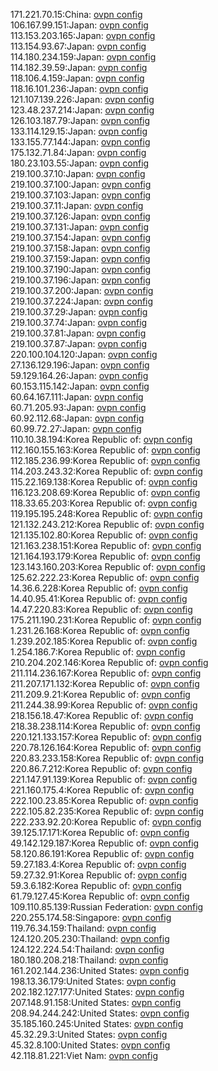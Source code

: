 171.221.70.15:China: [ovpn config](vpn/171_221_70_15.ovpn)  
106.167.99.151:Japan: [ovpn config](vpn/106_167_99_151.ovpn)  
113.153.203.165:Japan: [ovpn config](vpn/113_153_203_165.ovpn)  
113.154.93.67:Japan: [ovpn config](vpn/113_154_93_67.ovpn)  
114.180.234.159:Japan: [ovpn config](vpn/114_180_234_159.ovpn)  
114.182.39.59:Japan: [ovpn config](vpn/114_182_39_59.ovpn)  
118.106.4.159:Japan: [ovpn config](vpn/118_106_4_159.ovpn)  
118.16.101.236:Japan: [ovpn config](vpn/118_16_101_236.ovpn)  
121.107.139.226:Japan: [ovpn config](vpn/121_107_139_226.ovpn)  
123.48.237.214:Japan: [ovpn config](vpn/123_48_237_214.ovpn)  
126.103.187.79:Japan: [ovpn config](vpn/126_103_187_79.ovpn)  
133.114.129.15:Japan: [ovpn config](vpn/133_114_129_15.ovpn)  
133.155.77.144:Japan: [ovpn config](vpn/133_155_77_144.ovpn)  
175.132.71.84:Japan: [ovpn config](vpn/175_132_71_84.ovpn)  
180.23.103.55:Japan: [ovpn config](vpn/180_23_103_55.ovpn)  
219.100.37.10:Japan: [ovpn config](vpn/219_100_37_10.ovpn)  
219.100.37.100:Japan: [ovpn config](vpn/219_100_37_100.ovpn)  
219.100.37.103:Japan: [ovpn config](vpn/219_100_37_103.ovpn)  
219.100.37.11:Japan: [ovpn config](vpn/219_100_37_11.ovpn)  
219.100.37.126:Japan: [ovpn config](vpn/219_100_37_126.ovpn)  
219.100.37.131:Japan: [ovpn config](vpn/219_100_37_131.ovpn)  
219.100.37.154:Japan: [ovpn config](vpn/219_100_37_154.ovpn)  
219.100.37.158:Japan: [ovpn config](vpn/219_100_37_158.ovpn)  
219.100.37.159:Japan: [ovpn config](vpn/219_100_37_159.ovpn)  
219.100.37.190:Japan: [ovpn config](vpn/219_100_37_190.ovpn)  
219.100.37.196:Japan: [ovpn config](vpn/219_100_37_196.ovpn)  
219.100.37.200:Japan: [ovpn config](vpn/219_100_37_200.ovpn)  
219.100.37.224:Japan: [ovpn config](vpn/219_100_37_224.ovpn)  
219.100.37.29:Japan: [ovpn config](vpn/219_100_37_29.ovpn)  
219.100.37.74:Japan: [ovpn config](vpn/219_100_37_74.ovpn)  
219.100.37.81:Japan: [ovpn config](vpn/219_100_37_81.ovpn)  
219.100.37.87:Japan: [ovpn config](vpn/219_100_37_87.ovpn)  
220.100.104.120:Japan: [ovpn config](vpn/220_100_104_120.ovpn)  
27.136.129.196:Japan: [ovpn config](vpn/27_136_129_196.ovpn)  
59.129.164.26:Japan: [ovpn config](vpn/59_129_164_26.ovpn)  
60.153.115.142:Japan: [ovpn config](vpn/60_153_115_142.ovpn)  
60.64.167.111:Japan: [ovpn config](vpn/60_64_167_111.ovpn)  
60.71.205.93:Japan: [ovpn config](vpn/60_71_205_93.ovpn)  
60.92.112.68:Japan: [ovpn config](vpn/60_92_112_68.ovpn)  
60.99.72.27:Japan: [ovpn config](vpn/60_99_72_27.ovpn)  
110.10.38.194:Korea Republic of: [ovpn config](vpn/110_10_38_194.ovpn)  
112.160.155.163:Korea Republic of: [ovpn config](vpn/112_160_155_163.ovpn)  
112.185.236.99:Korea Republic of: [ovpn config](vpn/112_185_236_99.ovpn)  
114.203.243.32:Korea Republic of: [ovpn config](vpn/114_203_243_32.ovpn)  
115.22.169.138:Korea Republic of: [ovpn config](vpn/115_22_169_138.ovpn)  
116.123.208.69:Korea Republic of: [ovpn config](vpn/116_123_208_69.ovpn)  
118.33.65.203:Korea Republic of: [ovpn config](vpn/118_33_65_203.ovpn)  
119.195.195.248:Korea Republic of: [ovpn config](vpn/119_195_195_248.ovpn)  
121.132.243.212:Korea Republic of: [ovpn config](vpn/121_132_243_212.ovpn)  
121.135.102.80:Korea Republic of: [ovpn config](vpn/121_135_102_80.ovpn)  
121.163.238.151:Korea Republic of: [ovpn config](vpn/121_163_238_151.ovpn)  
121.164.193.179:Korea Republic of: [ovpn config](vpn/121_164_193_179.ovpn)  
123.143.160.203:Korea Republic of: [ovpn config](vpn/123_143_160_203.ovpn)  
125.62.222.23:Korea Republic of: [ovpn config](vpn/125_62_222_23.ovpn)  
14.36.6.228:Korea Republic of: [ovpn config](vpn/14_36_6_228.ovpn)  
14.40.95.41:Korea Republic of: [ovpn config](vpn/14_40_95_41.ovpn)  
14.47.220.83:Korea Republic of: [ovpn config](vpn/14_47_220_83.ovpn)  
175.211.190.231:Korea Republic of: [ovpn config](vpn/175_211_190_231.ovpn)  
1.231.26.168:Korea Republic of: [ovpn config](vpn/1_231_26_168.ovpn)  
1.239.202.185:Korea Republic of: [ovpn config](vpn/1_239_202_185.ovpn)  
1.254.186.7:Korea Republic of: [ovpn config](vpn/1_254_186_7.ovpn)  
210.204.202.146:Korea Republic of: [ovpn config](vpn/210_204_202_146.ovpn)  
211.114.236.167:Korea Republic of: [ovpn config](vpn/211_114_236_167.ovpn)  
211.207.171.132:Korea Republic of: [ovpn config](vpn/211_207_171_132.ovpn)  
211.209.9.21:Korea Republic of: [ovpn config](vpn/211_209_9_21.ovpn)  
211.244.38.99:Korea Republic of: [ovpn config](vpn/211_244_38_99.ovpn)  
218.156.18.47:Korea Republic of: [ovpn config](vpn/218_156_18_47.ovpn)  
218.38.238.114:Korea Republic of: [ovpn config](vpn/218_38_238_114.ovpn)  
220.121.133.157:Korea Republic of: [ovpn config](vpn/220_121_133_157.ovpn)  
220.78.126.164:Korea Republic of: [ovpn config](vpn/220_78_126_164.ovpn)  
220.83.233.158:Korea Republic of: [ovpn config](vpn/220_83_233_158.ovpn)  
220.86.7.212:Korea Republic of: [ovpn config](vpn/220_86_7_212.ovpn)  
221.147.91.139:Korea Republic of: [ovpn config](vpn/221_147_91_139.ovpn)  
221.160.175.4:Korea Republic of: [ovpn config](vpn/221_160_175_4.ovpn)  
222.100.23.85:Korea Republic of: [ovpn config](vpn/222_100_23_85.ovpn)  
222.105.82.235:Korea Republic of: [ovpn config](vpn/222_105_82_235.ovpn)  
222.233.92.20:Korea Republic of: [ovpn config](vpn/222_233_92_20.ovpn)  
39.125.17.171:Korea Republic of: [ovpn config](vpn/39_125_17_171.ovpn)  
49.142.129.187:Korea Republic of: [ovpn config](vpn/49_142_129_187.ovpn)  
58.120.86.191:Korea Republic of: [ovpn config](vpn/58_120_86_191.ovpn)  
59.27.183.4:Korea Republic of: [ovpn config](vpn/59_27_183_4.ovpn)  
59.27.32.91:Korea Republic of: [ovpn config](vpn/59_27_32_91.ovpn)  
59.3.6.182:Korea Republic of: [ovpn config](vpn/59_3_6_182.ovpn)  
61.79.127.45:Korea Republic of: [ovpn config](vpn/61_79_127_45.ovpn)  
109.110.85.139:Russian Federation: [ovpn config](vpn/109_110_85_139.ovpn)  
220.255.174.58:Singapore: [ovpn config](vpn/220_255_174_58.ovpn)  
119.76.34.159:Thailand: [ovpn config](vpn/119_76_34_159.ovpn)  
124.120.205.230:Thailand: [ovpn config](vpn/124_120_205_230.ovpn)  
124.122.224.54:Thailand: [ovpn config](vpn/124_122_224_54.ovpn)  
180.180.208.218:Thailand: [ovpn config](vpn/180_180_208_218.ovpn)  
161.202.144.236:United States: [ovpn config](vpn/161_202_144_236.ovpn)  
198.13.36.179:United States: [ovpn config](vpn/198_13_36_179.ovpn)  
202.182.127.177:United States: [ovpn config](vpn/202_182_127_177.ovpn)  
207.148.91.158:United States: [ovpn config](vpn/207_148_91_158.ovpn)  
208.94.244.242:United States: [ovpn config](vpn/208_94_244_242.ovpn)  
35.185.160.245:United States: [ovpn config](vpn/35_185_160_245.ovpn)  
45.32.29.3:United States: [ovpn config](vpn/45_32_29_3.ovpn)  
45.32.8.100:United States: [ovpn config](vpn/45_32_8_100.ovpn)  
42.118.81.221:Viet Nam: [ovpn config](vpn/42_118_81_221.ovpn)  
